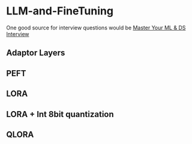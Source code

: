 # LLM-and-FineTuning

 One good source for interview questions would be [Master Your ML & DS Interview](https://www.mlstack.cafe/blog/large-language-models-llms-interview-questions)
 ## Adaptor Layers
## PEFT
## LORA
## LORA + Int 8bit quantization
## QLORA
